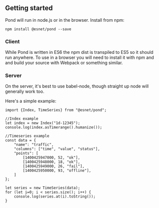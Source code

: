 ## Getting started

Pond will run in node.js or in the browser. Install from npm:

    npm install @esnet/pond --save

### Client

While Pond is written in ES6 the npm dist is transpiled to ES5 so it should run anywhere. To use in a browser you will need to install it with npm and and build your source with Webpack or something similar.

### Server

On the server, it's best to use babel-node, though straight up node will generally work too.

Here's a simple example:

    import {Index, TimeSeries} from "@esnet/pond";

    //Index example
    let index = new Index("1d-12345");
    console.log(index.asTimerange().humanize());

    //Timeseries example
    const data = {
        "name": "traffic",
        "columns": ["time", "value", "status"],
        "points": [
            [1400425947000, 52, "ok"],
            [1400425948000, 18, "ok"],
            [1400425949000, 26, "fail"],
            [1400425950000, 93, "offline"],
        ]
    };

    let series = new TimeSeries(data);
    for (let i=0; i < series.size(); i++) {
        console.log(series.at(i).toString());
    }
